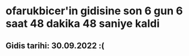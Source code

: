 # ofarukbicer'in gidisine son 6 gun 6 saat 48 dakika 48 saniye kaldi

## Gidis tarihi: 30.09.2022 :(